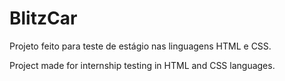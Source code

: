 # BlitzCar
Projeto feito para teste de estágio nas linguagens HTML e CSS.

Project made for internship testing in HTML and CSS languages.
